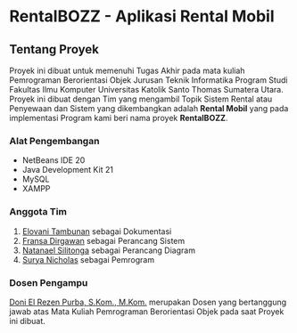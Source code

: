# RentalBOZZ - Aplikasi Rental Mobil

## Tentang Proyek
Proyek ini dibuat untuk memenuhi Tugas Akhir pada mata kuliah Pemrograman Berorientasi Objek  Jurusan Teknik Informatika Program Studi Fakultas Ilmu Komputer Universitas Katolik Santo Thomas Sumatera Utara. Proyek ini dibuat dengan Tim yang mengambil Topik Sistem Rental atau Penyewaan dan Sistem yang dikembangkan adalah __Rental Mobil__ yang pada implementasi Program kami beri nama proyek __RentalBOZZ__.

### Alat Pengembangan
- NetBeans IDE 20
- Java Development Kit 21
- MySQL
- XAMPP

### Anggota Tim
1. [Elovani Tambunan](https://www.instagram.com/vanypgrzy) sebagai Dokumentasi
2. [Fransa Dirgawan](https://www.instagram.com/franszebua_) sebagai Perancang Sistem
3. [Natanael Silitonga](https://www.instagram.com/nathan_sil__) sebagai Perancang Diagram
4. [Surya Nicholas](https://www.instagram.com/suryanicholas.t) sebagai Pemrogram

### Dosen Pengampu
[Doni El Rezen Purba, S.Kom., M.Kom.](https://www.instagram.com/der.purba) merupakan Dosen yang bertanggung jawab atas Mata Kuliah Pemrograman Berorientasi Objek pada saat Proyek ini dibuat.
